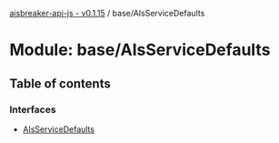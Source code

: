 [aisbreaker-api-js - v0.1.15](../README.md) / base/AIsServiceDefaults

# Module: base/AIsServiceDefaults

## Table of contents

### Interfaces

- [AIsServiceDefaults](../interfaces/base_AIsServiceDefaults.AIsServiceDefaults.md)
